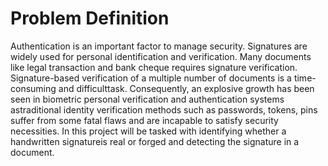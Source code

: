 # Problem Definition
Authentication is an important factor to manage security. Signatures are widely used for personal identification and verification. Many documents like  legal  transaction  and  bank  cheque  requires  signature  verification. Signature-based verification of a multiple number of documents is a time-consuming and difficulttask. Consequently, an explosive growth has been seen  in  biometric  personal  verification  and  authentication  systems astraditional identity verification methods such as passwords, tokens, pins suffer  from  some  fatal  flaws  and  are  incapable  to  satisfy  security necessities. In this project will be tasked with identifying whether a handwritten signatureis real or forged and detecting the signature in a document.
